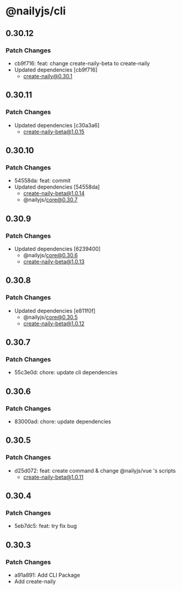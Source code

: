 # @nailyjs/cli

## 0.30.12

### Patch Changes

- cb9f716: feat: change create-naily-beta to create-naily
- Updated dependencies [cb9f716]
  - create-naily@0.30.1

## 0.30.11

### Patch Changes

- Updated dependencies [c30a3a6]
  - create-naily-beta@1.0.15

## 0.30.10

### Patch Changes

- 54558da: feat: commit
- Updated dependencies [54558da]
  - create-naily-beta@1.0.14
  - @nailyjs/core@0.30.7

## 0.30.9

### Patch Changes

- Updated dependencies [6239400]
  - @nailyjs/core@0.30.6
  - create-naily-beta@1.0.13

## 0.30.8

### Patch Changes

- Updated dependencies [e811f0f]
  - @nailyjs/core@0.30.5
  - create-naily-beta@1.0.12

## 0.30.7

### Patch Changes

- 55c3e0d: chore: update cli dependencies

## 0.30.6

### Patch Changes

- 83000ad: chore: update dependencies

## 0.30.5

### Patch Changes

- d25d072: feat: create command & change @nailyjs/vue 's scripts
  - create-naily-beta@1.0.11

## 0.30.4

### Patch Changes

- 5eb7dc5: feat: try fix bug

## 0.30.3

### Patch Changes

- a91a891: Add CLI Package
- Add create-naily
